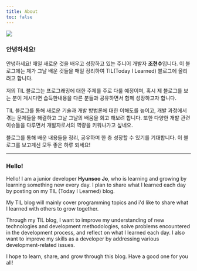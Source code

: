 ```yaml
---
title: About
toc: false
---
```

<link rel="stylesheet" href="{{ site.baseurl }}/css/main_test.css">

<img src="https://ghchart.rshah.org/0080ff/HyunsooZo"/>

### 안녕하세요!
안녕하세요! 
매일 새로운 것을 배우고 성장하고 있는 주니어 개발자 **조현수**입니다. 
이 블로그에는 제가 그날 배운 것들을 매일 정리하여 TIL(Today I Learned) 블로그에 올리려고 합니다.

저의 TIL 블로그는 프로그래밍에 대한 주제를 주로 다룰 예정이며, 
혹시 제 블로그를 보는 분이 계시다면 습득한내용을 다른 분들과 공유하면서 함께 성장하고자 합니다.

TIL 블로그를 통해 새로운 기술과 개발 방법론에 대한 이해도를 높이고, 
개발 과정에서 겪는 문제들을 해결하고 그날 그날의 배움을 회고 해보려 합니다. 
또한 다양한 개발 관련 이슈들을 다루면서 개발자로서의 역량을 키워나가고 싶네요.

블로그를 통해 배운 내용들을 정리, 공유하며 한 층 성장할 수 있기를 기대합니다.
이 블로그를 보고계신 모두 좋은 하루 되세요!

---
### Hello!
Hello!
I am a junior developer **Hyunsoo Jo**, who is learning and growing by learning something new every day. I plan to share what I learned each day by posting on my TIL (Today I Learned) blog.

My TIL blog will mainly cover programming topics and i'd like to share what I learned with others to grow together.

Through my TIL blog, I want to improve my understanding of new technologies and development methodologies, solve problems encountered in the development process, and reflect on what I learned each day. I also want to improve my skills as a developer by addressing various development-related issues.

I hope to learn, share, and grow through this blog. Have a good one for you all!



